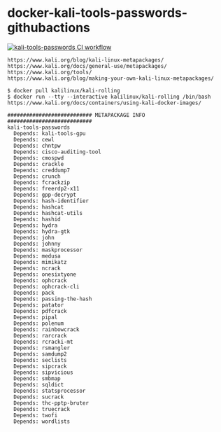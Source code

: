 # docker-kali-tools-passwords-githubactions

[![kali-tools-passwords CI workflow](https://github.com/githubfoam/docker-kali-tools-passwords-githubactions/actions/workflows/kali-tools-database-workflow.yml/badge.svg?branch=main)](https://github.com/githubfoam/docker-kali-tools-passwords-githubactions/actions/workflows/kali-tools-database-workflow.yml)

~~~
https://www.kali.org/blog/kali-linux-metapackages/
https://www.kali.org/docs/general-use/metapackages/
https://www.kali.org/tools/
https://www.kali.org/blog/making-your-own-kali-linux-metapackages/

$ docker pull kalilinux/kali-rolling
$ docker run --tty --interactive kalilinux/kali-rolling /bin/bash
https://www.kali.org/docs/containers/using-kali-docker-images/

########################### METAPACKAGE INFO ###########################
kali-tools-passwords
  Depends: kali-tools-gpu
  Depends: cewl
  Depends: chntpw
  Depends: cisco-auditing-tool
  Depends: cmospwd
  Depends: crackle
  Depends: creddump7
  Depends: crunch
  Depends: fcrackzip
  Depends: freerdp2-x11
  Depends: gpp-decrypt
  Depends: hash-identifier
  Depends: hashcat
  Depends: hashcat-utils
  Depends: hashid
  Depends: hydra
  Depends: hydra-gtk
  Depends: john
  Depends: johnny
  Depends: maskprocessor
  Depends: medusa
  Depends: mimikatz
  Depends: ncrack
  Depends: onesixtyone
  Depends: ophcrack
  Depends: ophcrack-cli
  Depends: pack
  Depends: passing-the-hash
  Depends: patator
  Depends: pdfcrack
  Depends: pipal
  Depends: polenum
  Depends: rainbowcrack
  Depends: rarcrack
  Depends: rcracki-mt
  Depends: rsmangler
  Depends: samdump2
  Depends: seclists
  Depends: sipcrack
  Depends: sipvicious
  Depends: smbmap
  Depends: sqldict
  Depends: statsprocessor
  Depends: sucrack
  Depends: thc-pptp-bruter
  Depends: truecrack
  Depends: twofi
  Depends: wordlists

~~~